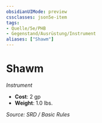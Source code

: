 ```yaml
---
obsidianUIMode: preview
cssclasses: json5e-item
tags:
- Quelle/5e/PHB
- Gegenstand/Ausrüstung/Instrument
aliases: ["Shawm"]
---
```

# Shawm
*Instrument*  

- **Cost**: 2 gp
- **Weight**: 1.0 lbs.

*Source: SRD / Basic Rules*
